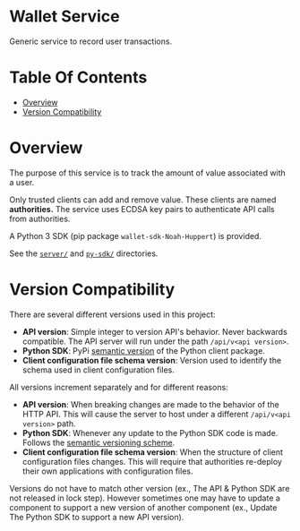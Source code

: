 # Wallet Service
Generic service to record user transactions. 

# Table Of Contents
- [Overview](#overview)
- [Version Compatibility](#version-compatibility)

# Overview
The purpose of this service is to track the amount of value associated with
a user. 

Only trusted clients can add and remove value. These clients are 
named **authorities.** The service uses ECDSA key pairs to authenticate API
calls from authorities.

A Python 3 SDK (pip package `wallet-sdk-Noah-Huppert`) is provided.

See the [`server/`](./server) and [`py-sdk/`](./py-sdk) directories.

# Version Compatibility
There are several different versions used in this project:

- **API version**: Simple integer to version API's behavior. Never 
  backwards compatible. The API server will run under the 
  path `/api/v<api version>`.
- **Python SDK**: PyPi [semantic version](https://semver.org/) of the Python 
  client package.
- **Client configuration file schema version**: Version used to identify the 
  schema used in client configuration files.
  
All versions increment separately and for different reasons:

- **API version**: When breaking changes are made to the behavior of the 
  HTTP API. This will cause the server to host under a different 
  `/api/v<api version>` path.
- **Python SDK**: Whenever any update to the Python SDK code is made. Follows
  the [semantic versioning scheme](https://semver.org/).
- **Client configuration file schema version**: When the structure of client
  configuration files changes. This will require that authorities re-deploy 
  their own applications with configuration files.

Versions do not have to match other version (ex., The API & Python SDK are not 
released in lock step). However sometimes one may have to update a component to 
support a new version of another component (ex., Update The Python SDK to 
support a new API version).
